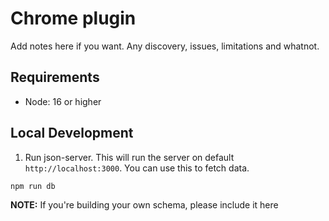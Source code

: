# Chrome plugin

Add notes here if you want. Any discovery, issues, limitations and whatnot.

## Requirements

  - Node: 16 or higher

## Local Development

  1. Run json-server. This will run the server on default `http://localhost:3000`. You can use this to fetch data.

  ```
  npm run db
  ```

  **NOTE:** If you're building your own schema, please include it here